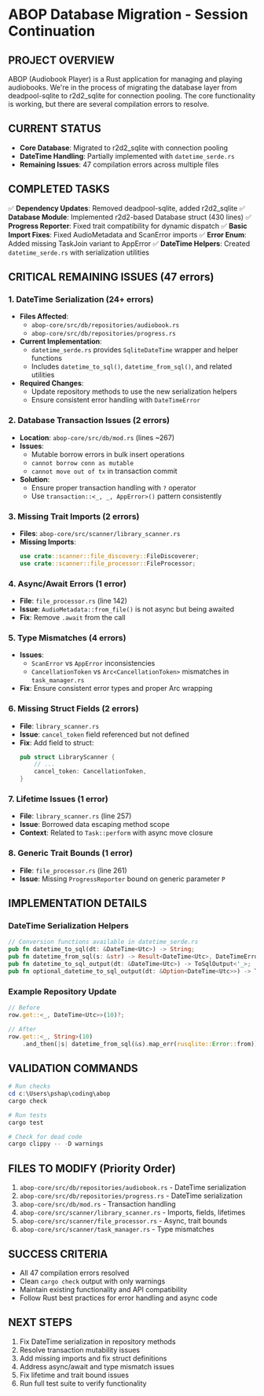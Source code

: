 # ABOP Database Migration - Session Continuation

## PROJECT OVERVIEW
ABOP (Audiobook Player) is a Rust application for managing and playing audiobooks. We're in the process of migrating the database layer from deadpool-sqlite to r2d2_sqlite for connection pooling. The core functionality is working, but there are several compilation errors to resolve.

## CURRENT STATUS
- **Core Database**: Migrated to r2d2_sqlite with connection pooling
- **DateTime Handling**: Partially implemented with `datetime_serde.rs`
- **Remaining Issues**: 47 compilation errors across multiple files

## COMPLETED TASKS
✅ **Dependency Updates**: Removed deadpool-sqlite, added r2d2_sqlite
✅ **Database Module**: Implemented r2d2-based Database struct (430 lines)
✅ **Progress Reporter**: Fixed trait compatibility for dynamic dispatch
✅ **Basic Import Fixes**: Fixed AudioMetadata and ScanError imports
✅ **Error Enum**: Added missing TaskJoin variant to AppError
✅ **DateTime Helpers**: Created `datetime_serde.rs` with serialization utilities

## CRITICAL REMAINING ISSUES (47 errors)

### 1. DateTime Serialization (24+ errors)
- **Files Affected**:
  - `abop-core/src/db/repositories/audiobook.rs`
  - `abop-core/src/db/repositories/progress.rs`
- **Current Implementation**:
  - `datetime_serde.rs` provides `SqliteDateTime` wrapper and helper functions
  - Includes `datetime_to_sql()`, `datetime_from_sql()`, and related utilities
- **Required Changes**:
  - Update repository methods to use the new serialization helpers
  - Ensure consistent error handling with `DateTimeError`

### 2. Database Transaction Issues (2 errors)
- **Location**: `abop-core/src/db/mod.rs` (lines ~267)
- **Issues**:
  - Mutable borrow errors in bulk insert operations
  - `cannot borrow conn as mutable`
  - `cannot move out of tx` in transaction commit
- **Solution**:
  - Ensure proper transaction handling with `?` operator
  - Use `transaction::<_, _, AppError>()` pattern consistently

### 3. Missing Trait Imports (2 errors)
- **Files**: `abop-core/src/scanner/library_scanner.rs`
- **Missing Imports**:
  ```rust
  use crate::scanner::file_discovery::FileDiscoverer;
  use crate::scanner::file_processor::FileProcessor;
  ```

### 4. Async/Await Errors (1 error)
- **File**: `file_processor.rs` (line 142)
- **Issue**: `AudioMetadata::from_file()` is not async but being awaited
- **Fix**: Remove `.await` from the call

### 5. Type Mismatches (4 errors)
- **Issues**:
  - `ScanError` vs `AppError` inconsistencies
  - `CancellationToken` vs `Arc<CancellationToken>` mismatches in `task_manager.rs`
- **Fix**: Ensure consistent error types and proper Arc wrapping

### 6. Missing Struct Fields (2 errors)
- **File**: `library_scanner.rs`
- **Issue**: `cancel_token` field referenced but not defined
- **Fix**: Add field to struct:
  ```rust
  pub struct LibraryScanner {
      // ...
      cancel_token: CancellationToken,
  }
  ```

### 7. Lifetime Issues (1 error)
- **File**: `library_scanner.rs` (line 257)
- **Issue**: Borrowed data escaping method scope
- **Context**: Related to `Task::perform` with async move closure

### 8. Generic Trait Bounds (1 error)
- **File**: `file_processor.rs` (line 261)
- **Issue**: Missing `ProgressReporter` bound on generic parameter `P`

## IMPLEMENTATION DETAILS

### DateTime Serialization Helpers
```rust
// Conversion functions available in datetime_serde.rs
pub fn datetime_to_sql(dt: &DateTime<Utc>) -> String;
pub fn datetime_from_sql(s: &str) -> Result<DateTime<Utc>, DateTimeError>;
pub fn datetime_to_sql_output(dt: &DateTime<Utc>) -> ToSqlOutput<'_>;
pub fn optional_datetime_to_sql_output(dt: &Option<DateTime<Utc>>) -> ToSqlOutput<'_>;
```

### Example Repository Update
```rust
// Before
row.get::<_, DateTime<Utc>>(10)?;

// After
row.get::<_, String>(10)
    .and_then(|s| datetime_from_sql(&s).map_err(rusqlite::Error::from))?;
```

## VALIDATION COMMANDS
```powershell
# Run checks
cd c:\Users\pshap\coding\abop
cargo check

# Run tests
cargo test

# Check for dead code
cargo clippy -- -D warnings
```

## FILES TO MODIFY (Priority Order)
1. `abop-core/src/db/repositories/audiobook.rs` - DateTime serialization
2. `abop-core/src/db/repositories/progress.rs` - DateTime serialization  
3. `abop-core/src/db/mod.rs` - Transaction handling
4. `abop-core/src/scanner/library_scanner.rs` - Imports, fields, lifetimes
5. `abop-core/src/scanner/file_processor.rs` - Async, trait bounds
6. `abop-core/src/scanner/task_manager.rs` - Type mismatches

## SUCCESS CRITERIA
- All 47 compilation errors resolved
- Clean `cargo check` output with only warnings
- Maintain existing functionality and API compatibility
- Follow Rust best practices for error handling and async code

## NEXT STEPS
1. Fix DateTime serialization in repository methods
2. Resolve transaction mutability issues
3. Add missing imports and fix struct definitions
4. Address async/await and type mismatch issues
5. Fix lifetime and trait bound issues
6. Run full test suite to verify functionality
